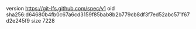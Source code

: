 version https://git-lfs.github.com/spec/v1
oid sha256:d64680b4fb0c67a6cd3159f85bab8b2b779cb8df3f7ed52abc571f67d2e245f9
size 7228
